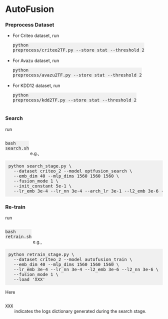 # AutoFusion

### Preprocess Dataset
- For Criteo dataset, run <pre style="background: #f0f0f0; display: inline-block;">python preprocess/criteo2TF.py --store_stat --threshold 2</pre>
- For Avazu dataset, run <pre style="background: #f0f0f0; display: inline-block;">python preprocess/avazu2TF.py --store_stat --threshold 2</pre>
- For KDD12 dataset, run <pre style="background: #f0f0f0; display: inline-block;">python preprocess/kdd2TF.py --store_stat --threshold 2</pre>

### Search
run <pre style="background: #f0f0f0; display: inline-block;">bash search.sh</pre>
e.g.,

<pre style="background: #f0f0f0; padding: 10px;">
python search_stage.py \
  --dataset criteo_2 --model optfusion_search \
  --emb_dim 40 --mlp_dims 1560 1560 1560 \
  --fusion_mode 1 \
  --init_constant 5e-1 \
  --lr_emb 3e-4 --lr_nn 3e-4 --arch_lr 3e-1 --l2_emb 3e-6 --l2_nn 3e-6
</pre>

### Re-train
run <pre style="background: #f0f0f0; display: inline-block;">bash retrain.sh</pre>
e.g.,

<pre style="background: #f0f0f0; padding: 10px;">
python retrain_stage.py \
  --dataset criteo_2 --model autofusion_train \
  --emb_dim 40 --mlp_dims 1560 1560 1560 \
  --lr_emb 3e-4 --lr_nn 3e-4 --l2_emb 3e-6 --l2_nn 3e-6 \
  --fusion_mode 1 \
  --load 'XXX'
</pre>
Here <pre style="background: #f0f0f0; display: inline-block;">XXX</pre> indicates the logs dictionary generated during the search stage.
